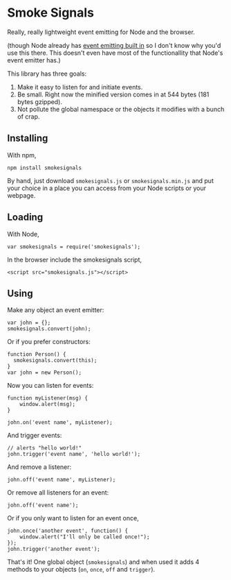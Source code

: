 Smoke Signals
=============

Really, really lightweight event emitting for Node and the browser.

(though Node already has [event emitting built in][1] so I don't know why you'd
use this there. This doesn't even have most of the functionallity that Node's
event emitter has.)

This library has three goals:

1. Make it easy to listen for and initiate events.
2. Be small. Right now the minified version comes in at 544 bytes (181 bytes
   gzipped).
3. Not pollute the global namespace or the objects it modifies with a bunch of
   crap.

Installing
----------

With npm,

    npm install smokesignals

By hand, just download `smokesignals.js` or `smokesignals.min.js` and put your
choice in a place you can access from your Node scripts or your webpage.

Loading
-------

With Node,

    var smokesignals = require('smokesignals');

In the browser include the smokesignals script,

    <script src="smokesignals.js"></script>

Using
-----

Make any object an event emitter:

    var john = {};
    smokesignals.convert(john);

Or if you prefer constructors:

    function Person() {
      smokesignals.convert(this);
    }
    var john = new Person();

Now you can listen for events:

    function myListener(msg) {
        window.alert(msg);
    }

    john.on('event name', myListener);

And trigger events:

    // alerts "hello world!"
    john.trigger('event name', 'hello world!');

And remove a listener:

    john.off('event name', myListener);

Or remove all listeners for an event:

    john.off('event name');

Or if you only want to listen for an event once,

    john.once('another event', function() {
        window.alert("I'll only be called once!");
    });
    john.trigger('another event');

That's it! One global object (`smokesignals`) and when used it adds 4 methods to
your objects (`on`, `once`, `off` and `trigger`).

[1]: http://nodejs.org/docs/latest/api/events.html

